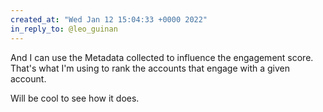 ```yaml
---
created_at: "Wed Jan 12 15:04:33 +0000 2022"
in_reply_to: @leo_guinan
---
```


And I can use the Metadata collected to influence the engagement score. That's what I'm using to rank the accounts that engage with a given account.

Will be cool to see how it does.